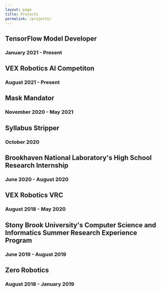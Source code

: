 ```yaml
---
layout: page
title: Projects
permalink: /projects/
---
```


## TensorFlow Model Developer

### January 2021 - Present



## VEX Robotics AI Competiton

### August 2021 - Present



## Mask Mandator

### November 2020 - May 2021



## Syllabus Stripper

### October 2020



## Brookhaven National Laboratory's High School Research Internship

### June 2020 - August 2020



## VEX Robotics VRC

### August 2018 - May 2020



## Stony Brook University's Computer Science and Informatics Summer Research Experience Program

### June 2019 - August 2019



## Zero Robotics

### August 2018 - January 2019
